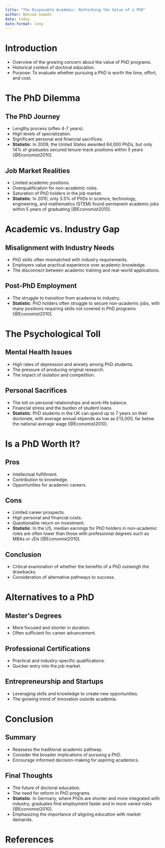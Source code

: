 ```yaml
---
title: "The Disposable Academic: Rethinking the Value of a PhD"
author: Behzad Samadi
date: today
date-format: long
---
```


# Introduction

- Overview of the growing concern about the value of PhD programs.
- Historical context of doctoral education.
- Purpose: To evaluate whether pursuing a PhD is worth the time, effort, and cost.

# The PhD Dilemma

## The PhD Journey
- Lengthy process (often 4-7 years).
- High levels of specialization.
- Significant personal and financial sacrifices.
- **Statistic**: In 2009, the United States awarded 64,000 PhDs, but only 14% of graduates secured tenure-track positions within 5 years [@Economist2010].

## Job Market Realities
- Limited academic positions.
- Overqualification for non-academic roles.
- Saturation of PhD holders in the job market.
- **Statistic**: In 2010, only 3.5% of PhDs in science, technology, engineering, and mathematics (STEM) found permanent academic jobs within 5 years of graduating [@Economist2010].

# Academic vs. Industry Gap

## Misalignment with Industry Needs
- PhD skills often mismatched with industry requirements.
- Employers value practical experience over academic knowledge.
- The disconnect between academic training and real-world applications.

## Post-PhD Employment
- The struggle to transition from academia to industry.
- **Statistic**: PhD holders often struggle to secure non-academic jobs, with many positions requiring skills not covered in PhD programs [@Economist2010].

# The Psychological Toll

## Mental Health Issues
- High rates of depression and anxiety among PhD students.
- The pressure of producing original research.
- The impact of isolation and competition.

## Personal Sacrifices
- The toll on personal relationships and work-life balance.
- Financial stress and the burden of student loans.
- **Statistic**: PhD students in the UK can spend up to 7 years on their doctorate, with average annual stipends as low as £13,000, far below the national average wage [@Economist2010].

# Is a PhD Worth It?

## Pros
- Intellectual fulfillment.
- Contribution to knowledge.
- Opportunities for academic careers.

## Cons
- Limited career prospects.
- High personal and financial costs.
- Questionable return on investment.
- **Statistic**: In the US, median earnings for PhD holders in non-academic roles are often lower than those with professional degrees such as MBAs or JDs [@Economist2010].

## Conclusion
- Critical examination of whether the benefits of a PhD outweigh the drawbacks.
- Consideration of alternative pathways to success.

# Alternatives to a PhD

## Master's Degrees
- More focused and shorter in duration.
- Often sufficient for career advancement.

## Professional Certifications
- Practical and industry-specific qualifications.
- Quicker entry into the job market.

## Entrepreneurship and Startups
- Leveraging skills and knowledge to create new opportunities.
- The growing trend of innovation outside academia.

# Conclusion

## Summary
- Reassess the traditional academic pathway.
- Consider the broader implications of pursuing a PhD.
- Encourage informed decision-making for aspiring academics.

## Final Thoughts
- The future of doctoral education.
- The need for reform in PhD programs.
- **Statistic**: In Germany, where PhDs are shorter and more integrated with industry, graduates find employment faster and in more varied roles [@Economist2010].
- Emphasizing the importance of aligning education with market demands.

# References
